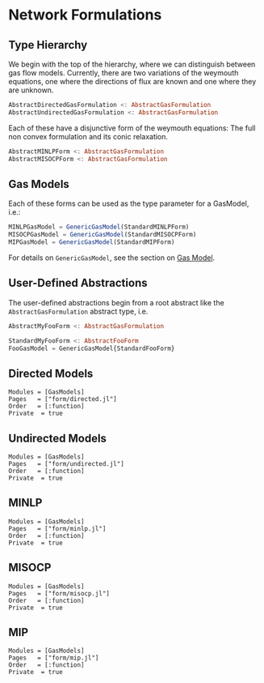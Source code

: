 # Network Formulations

## Type Hierarchy
We begin with the top of the hierarchy, where we can distinguish between gas flow models. Currently, there are two variations
of the weymouth equations, one where the directions of flux are known and one where they are unknown.
```julia
AbstractDirectedGasFormulation <: AbstractGasFormulation
AbstractUndirectedGasFormulation <: AbstractGasFormulation
```
Each of these have a disjunctive form of the weymouth equations: The full non convex formulation and its conic relaxation.
```julia
AbstractMINLPForm <: AbstractGasFormulation
AbstractMISOCPForm <: AbstractGasFormulation
```

## Gas Models
Each of these forms can be used as the type parameter for a GasModel, i.e.:
```julia
MINLPGasModel = GenericGasModel(StandardMINLPForm)
MISOCPGasModel = GenericGasModel(StandardMISOCPForm)
MIPGasModel = GenericGasModel(StandardMIPForm)
```

For details on `GenericGasModel`, see the section on [Gas Model](@ref).

## User-Defined Abstractions

The user-defined abstractions begin from a root abstract like the `AbstractGasFormulation` abstract type, i.e.
```julia
AbstractMyFooForm <: AbstractGasFormulation

StandardMyFooForm <: AbstractFooForm
FooGasModel = GenericGasModel{StandardFooForm}
```
## Directed Models

```@autodocs
Modules = [GasModels]
Pages   = ["form/directed.jl"]
Order   = [:function]
Private  = true
```

## Undirected Models

```@autodocs
Modules = [GasModels]
Pages   = ["form/undirected.jl"]
Order   = [:function]
Private  = true
```

## MINLP

```@autodocs
Modules = [GasModels]
Pages   = ["form/minlp.jl"]
Order   = [:function]
Private  = true
```

## MISOCP

```@autodocs
Modules = [GasModels]
Pages   = ["form/misocp.jl"]
Order   = [:function]
Private  = true
```

## MIP

```@autodocs
Modules = [GasModels]
Pages   = ["form/mip.jl"]
Order   = [:function]
Private  = true
```
